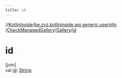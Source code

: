 ```yaml
---
title: id
---
```

//[KotlinInside](../../../../index.html)/[be.zvz.kotlininside.api.generic.userinfo](../../index.html)
/[CheckManagedGallery](../index.html)/[Gallery](index.html)/[id](id.html)

# id

[jvm]\
val [id](id.html): [String](https://kotlinlang.org/api/latest/jvm/stdlib/kotlin/-string/index.html)




